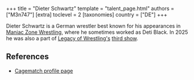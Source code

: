 +++
title = "Dieter Schwartz"
template = "talent_page.html"
authors = ["M3n747"]
[extra]
toclevel = 2
[taxonomies]
country = ["DE"]
+++

Dieter Schwartz is a German wrestler best known for his appearances in [Maniac Zone Wrestling](@/o/mzw.md), where he sometimes worked as Deti Black. In 2025 he was also a part of [Legacy of Wrestling's](@/o/low.md) [third show](@/e/low/2025-07-11-low-3.md).

## References

* [Cagematch profile page](https://www.cagematch.net/?id=2&nr=23323)